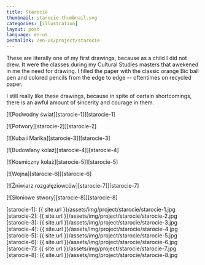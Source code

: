 ```yaml
---
title: Starocie
thumbnail: starocie-thumbnail.svg
categories: [illustration]
layout: post
language: en-us
permalink: /en-us/project/starocie
---
```


These are literally one of my first drawings, because as a child I did not drew. It were the classes during my Cultural Studies masters that awekened in me the need for drawing. I filled the paper with the classic orange Bic ball pen and colored pencils from the edge to edge -- oftentimes on recycled paper.

I still really like these drawings, because in spite of certain shortcomings, there is an awful amount of sincerity and courage in them.

[![Podwodny świat][starocie-1]][starocie-1]

[![Potwory][starocie-2]][starocie-2]

[![Kuba i Marika][starocie-3]][starocie-3]

[![Budowlany kolaż][starocie-4]][starocie-4]

[![Kosmiczny kolaż][starocie-5]][starocie-5]

[![Wojna][starocie-6]][starocie-6]

[![Żniwiarz rozgałęziowców][starocie-7]][starocie-7]

[![Słoniowe stwory][starocie-8]][starocie-8]

[starocie-1]: {{ site.url }}/assets/img/project/starocie/starocie-1.jpg
[starocie-2]: {{ site.url }}/assets/img/project/starocie/starocie-2.jpg
[starocie-3]: {{ site.url }}/assets/img/project/starocie/starocie-3.jpg
[starocie-4]: {{ site.url }}/assets/img/project/starocie/starocie-4.jpg
[starocie-5]: {{ site.url }}/assets/img/project/starocie/starocie-5.jpg
[starocie-6]: {{ site.url }}/assets/img/project/starocie/starocie-6.jpg
[starocie-7]: {{ site.url }}/assets/img/project/starocie/starocie-7.jpg
[starocie-8]: {{ site.url }}/assets/img/project/starocie/starocie-8.jpg